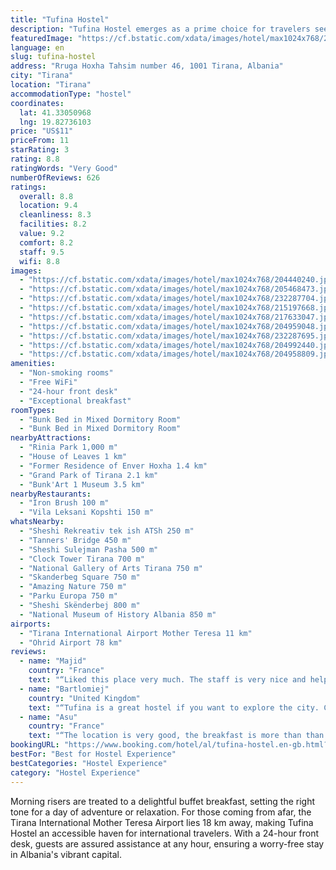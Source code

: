 ```yaml
---
title: "Tufina Hostel"
description: "Tufina Hostel emerges as a prime choice for travelers seeking comfortable, air-conditioned accommodations in the heart of Tirana, merely 850 meters from the iconic Skanderbeg Square."
featuredImage: "https://cf.bstatic.com/xdata/images/hotel/max1024x768/204440240.jpg?k=70374f4f4f8cd2193054622a4b214dbc601443adc467b31b24385a5855acb8bb&o=&hp=1"
language: en
slug: tufina-hostel
address: "Rruga Hoxha Tahsim number 46, 1001 Tirana, Albania"
city: "Tirana"
location: "Tirana"
accommodationType: "hostel"
coordinates:
  lat: 41.33050968
  lng: 19.82736103
price: "US$11"
priceFrom: 11
starRating: 3
rating: 8.8
ratingWords: "Very Good"
numberOfReviews: 626
ratings:
  overall: 8.8
  location: 9.4
  cleanliness: 8.3
  facilities: 8.2
  value: 9.2
  comfort: 8.2
  staff: 9.5
  wifi: 8.8
images:
  - "https://cf.bstatic.com/xdata/images/hotel/max1024x768/204440240.jpg?k=70374f4f4f8cd2193054622a4b214dbc601443adc467b31b24385a5855acb8bb&o=&hp=1"
  - "https://cf.bstatic.com/xdata/images/hotel/max1024x768/205468473.jpg?k=eccc1f8c8ad67712b62d57f99a4aa2600f22d2dac75aa810b4c2bf6cabac8283&o=&hp=1"
  - "https://cf.bstatic.com/xdata/images/hotel/max1024x768/232287704.jpg?k=05d1577d657ff471e96e6d3f284ba21f8ef9035b030fa23a79efa0d12ef7efdf&o=&hp=1"
  - "https://cf.bstatic.com/xdata/images/hotel/max1024x768/215197668.jpg?k=d590b07e757391e60878803dfc4f6adce227113fa45245e2eda11e52056aea63&o=&hp=1"
  - "https://cf.bstatic.com/xdata/images/hotel/max1024x768/217633047.jpg?k=e0a2489df42b874e89996ab8e1d46cc49a91495f83892b962ec932fb7e9dc9d4&o=&hp=1"
  - "https://cf.bstatic.com/xdata/images/hotel/max1024x768/204959048.jpg?k=ee381c24b211f86a22ddeff016300875afbcdcb3c231400c4ad332a37dbb6c5f&o=&hp=1"
  - "https://cf.bstatic.com/xdata/images/hotel/max1024x768/232287695.jpg?k=c6b4eec19996ec6f334f1d8b9365d95aaf79e7868ff26f4f8994da782ddcea77&o=&hp=1"
  - "https://cf.bstatic.com/xdata/images/hotel/max1024x768/204992440.jpg?k=e5a95414f88b8b1ddc347302c0f03819be91c37dc3dca9b1479465896e0b7c56&o=&hp=1"
  - "https://cf.bstatic.com/xdata/images/hotel/max1024x768/204958809.jpg?k=dd16fc310e4cfee23702394c3fb16dbccc065f7663e14199b6014cd77048bfc9&o=&hp=1"
amenities:
  - "Non-smoking rooms"
  - "Free WiFi"
  - "24-hour front desk"
  - "Exceptional breakfast"
roomTypes:
  - "Bunk Bed in Mixed Dormitory Room"
  - "Bunk Bed in Mixed Dormitory Room"
nearbyAttractions:
  - "Rinia Park 1,000 m"
  - "House of Leaves 1 km"
  - "Former Residence of Enver Hoxha 1.4 km"
  - "Grand Park of Tirana 2.1 km"
  - "Bunk'Art 1 Museum 3.5 km"
nearbyRestaurants:
  - "Iron Brush 100 m"
  - "Vila Leksani Kopshti 150 m"
whatsNearby:
  - "Sheshi Rekreativ tek ish ATSh 250 m"
  - "Tanners' Bridge 450 m"
  - "Sheshi Sulejman Pasha 500 m"
  - "Clock Tower Tirana 700 m"
  - "National Gallery of Arts Tirana 750 m"
  - "Skanderbeg Square 750 m"
  - "Amazing Nature 750 m"
  - "Parku Europa 750 m"
  - "Sheshi Skënderbej 800 m"
  - "National Museum of History Albania 850 m"
airports:
  - "Tirana International Airport Mother Teresa 11 km"
  - "Ohrid Airport 78 km"
reviews:
  - name: "Majid"
    country: "France"
    text: "“Liked this place very much. The staff is very nice and helpful good stay thanks for everything strongly recommended. I will come back soon”"
  - name: "Bartlomiej"
    country: "United Kingdom"
    text: "“Tufina is a great hostel if you want to explore the city. Close to shops, market and local transport stops. During my stay there was a fine atmosphere thanks to a fellow travellers and the kind hosts. Every morning there were some abundant...”"
  - name: "Asu"
    country: "France"
    text: "“The location is very good, the breakfast is more than than correct and the stuff is very friendly and helpful.”"
bookingURL: "https://www.booking.com/hotel/al/tufina-hostel.en-gb.html?aid=8035640"
bestFor: "Best for Hostel Experience"
bestCategories: "Hostel Experience"
category: "Hostel Experience"
---
```


Morning risers are treated to a delightful buffet breakfast, setting the right tone for a day of adventure or relaxation. For those coming from afar, the Tirana International Mother Teresa Airport lies 18 km away, making Tufina Hostel an accessible haven for international travelers. With a 24-hour front desk, guests are assured assistance at any hour, ensuring a worry-free stay in Albania's vibrant capital.